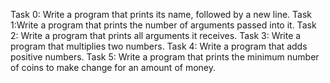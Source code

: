 Task 0: Write a program that prints its name, followed by a new line.
Task 1:Write a program that prints the number of arguments passed into it.
Task 2: Write a program that prints all arguments it receives.
Task 3: Write a program that multiplies two numbers.
Task 4: Write a program that adds positive numbers.
Task 5: Write a program that prints the minimum number of coins to make change for an amount of money.

